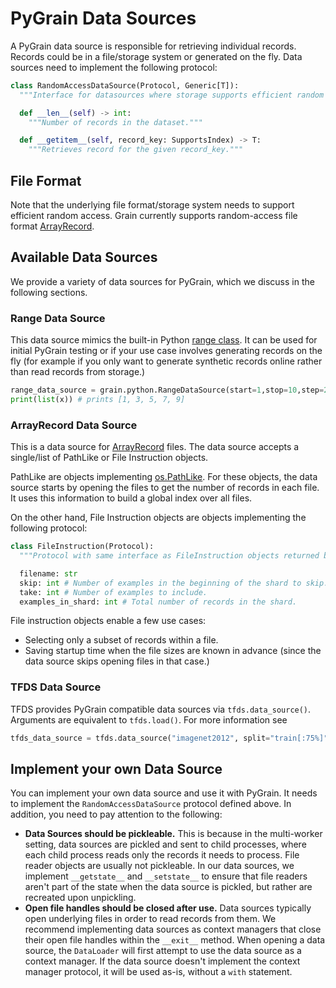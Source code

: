 # PyGrain Data Sources



A PyGrain data source is responsible for retrieving individual records. Records
could be in a file/storage system or generated on the fly. Data sources need to
implement the following protocol:

```python
class RandomAccessDataSource(Protocol, Generic[T]):
  """Interface for datasources where storage supports efficient random access."""

  def __len__(self) -> int:
    """Number of records in the dataset."""

  def __getitem__(self, record_key: SupportsIndex) -> T:
    """Retrieves record for the given record_key."""
```

## File Format

Note that the underlying file format/storage system needs to support efficient
random access. Grain currently supports random-access file format [ArrayRecord](https://github.com/google/array_record).

## Available Data Sources

We provide a variety of data sources for PyGrain, which we discuss in the following sections.

### Range Data Source

This data source mimics the built-in Python
[range class](https://docs.python.org/3/library/functions.html#func-range). It
can be used for initial PyGrain testing or if your use case involves generating
records on the fly (for example if you only want to generate synthetic records
online rather than read records from storage.)

```python
range_data_source = grain.python.RangeDataSource(start=1,stop=10,step=2)
print(list(x)) # prints [1, 3, 5, 7, 9]
```

### ArrayRecord Data Source

This is a data source for [ArrayRecord](https://github.com/google/array_record) files.
The data source accepts a single/list of PathLike or File Instruction objects.

PathLike are objects implementing
[os.PathLike](https://docs.python.org/3/library/os.html#os.PathLike). For these
objects, the data source starts by opening the files to get the number of
records in each file. It uses this information to build a global index over all
files.

On the other hand, File Instruction objects are objects implementing the
following protocol:

```python
class FileInstruction(Protocol):
  """Protocol with same interface as FileInstruction objects returned by Tfds."""

  filename: str
  skip: int # Number of examples in the beginning of the shard to skip.
  take: int # Number of examples to include.
  examples_in_shard: int # Total number of records in the shard.
```

File instruction objects enable a few use cases:

*   Selecting only a subset of records within a file.
*   Saving startup time when the file sizes are known in advance (since the data
    source skips opening files in that case.)

### TFDS Data Source

TFDS provides PyGrain compatible data sources via `tfds.data_source()`.
Arguments are equivalent to `tfds.load()`. For more information see

```python
tfds_data_source = tfds.data_source("imagenet2012", split="train[:75%]")
```

## Implement your own Data Source

You can implement your own data source and use it with PyGrain. It needs to
implement the `RandomAccessDataSource` protocol defined above. In addition, you
need to pay attention to the following:

*   **Data Sources should be pickleable.** This is because in the multi-worker
    setting, data sources are pickled and sent to child processes, where each
    child process reads only the records it needs to process. File reader
    objects are usually not pickleable. In our data sources, we implement
    `__getstate__` and `__setstate__` to ensure that file readers aren't part of
    the state when the data source is pickled, but rather are recreated upon
    unpickling.
*   **Open file handles should be closed after use.** Data sources typically
    open underlying files in order to read records from them. We recommend
    implementing data sources as context managers that close their open file
    handles within the `__exit__` method. When opening a data source, the
    `DataLoader` will first attempt to use the data source as a context manager.
    If the data source doesn't implement the context manager protocol, it will
    be used as-is, without a `with` statement.
